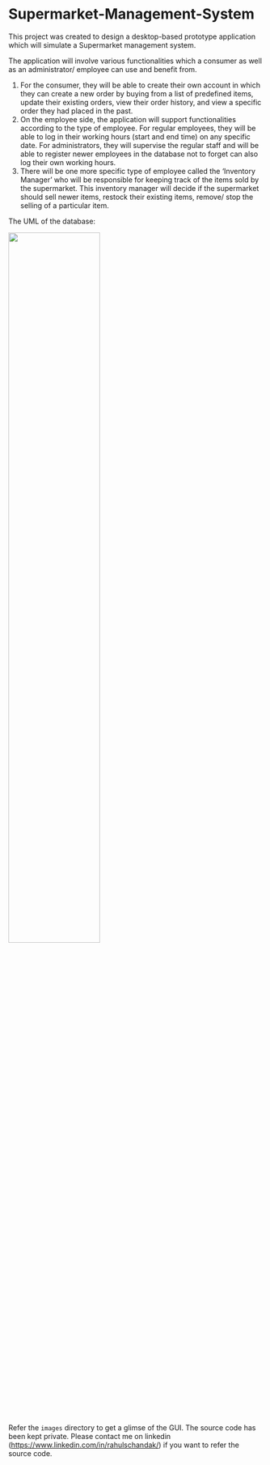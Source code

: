 # Supermarket-Management-System
This project was created to design a desktop-based prototype application which will simulate a Supermarket management system.

The application will involve various functionalities which a consumer as well as an administrator/ employee can use and benefit from. 
1. For the consumer, they will be able to create their own account in which they can create a new order by buying from a list of predefined items, update their existing orders, view their order history, and view a specific order they had placed in the past.
2. On the employee side, the application will support functionalities according to the type of employee. For regular  employees, they will be able to log in their working hours (start and end time) on any specific date. For administrators, they will supervise the regular staff and will be able to register newer employees in the database not to forget can also log their own working hours. 
3. There will be one more specific type of employee called the ‘Inventory Manager’ who will be responsible for keeping track of the items sold by the supermarket. This 
inventory manager will decide if the supermarket should sell newer items, restock their existing items, remove/ stop the selling of a particular item.

The UML of the database:

<img src=https://user-images.githubusercontent.com/118782915/209239126-06a03c2c-a301-45bf-a96f-321bcc2e3b61.png width=60% height=60%>

Refer the `images` directory to get a glimse of the GUI. The source code has been kept private. Please contact me on linkedin (https://www.linkedin.com/in/rahulschandak/) if you want to refer the source code.
